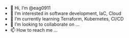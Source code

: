 - 👋 Hi, I’m @eag0911
- 👀 I’m interested in software development, IaC, Cloud
- 🌱 I’m currently learning Terraform, Kubernetes, CI/CD
- 💞️ I’m looking to collaborate on ...
- 📫 How to reach me ...

<!---
eag0911/eag0911 is a ✨ special ✨ repository because its `README.md` (this file) appears on your GitHub profile.
You can click the Preview link to take a look at your changes.
--->
